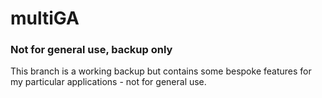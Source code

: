 # multiGA 
### Not for general use, backup only

This branch is a working backup but contains some bespoke features for my particular applications - not for general use.